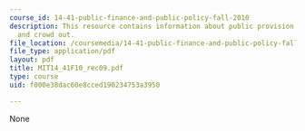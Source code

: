 ```yaml
---
course_id: 14-41-public-finance-and-public-policy-fall-2010
description: This resource contains information about public provision of health insurance
  and crowd out.
file_location: /coursemedia/14-41-public-finance-and-public-policy-fall-2010/f000e38dac60e8cced190234753a3950_MIT14_41F10_rec09.pdf
file_type: application/pdf
layout: pdf
title: MIT14_41F10_rec09.pdf
type: course
uid: f000e38dac60e8cced190234753a3950

---
```

None